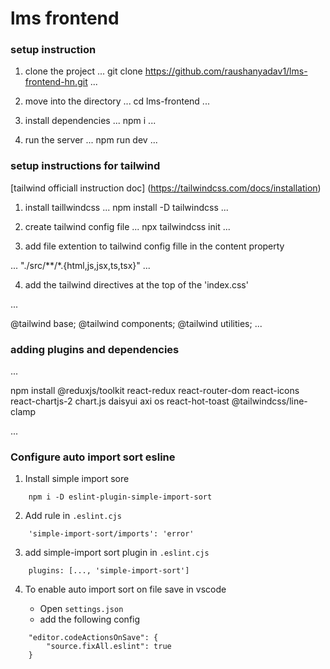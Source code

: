# lms frontend

### setup instruction

1. clone the project 
...
git clone https://github.com/raushanyadav1/lms-frontend-hn.git
...

2. move into the directory
...
cd lms-frontend
...

3. install dependencies
...
npm i
...

4. run the server
...
npm run dev
...

### setup instructions for tailwind
[tailwind officiall instruction doc] (https://tailwindcss.com/docs/installation)

1. install taillwindcss
...
npm install -D tailwindcss
...

2. create tailwind config file
...
npx tailwindcss init
...

3. add file extention to tailwind config fille in the content property

...
"./src/**/*.{html,js,jsx,ts,tsx}"
...

4. add the tailwind directives at the top of the 'index.css' 

...

@tailwind base;
@tailwind components;
@tailwind utilities;
...

### adding plugins and dependencies
...

 npm install @reduxjs/toolkit react-redux react-router-dom react-icons react-chartjs-2 chart.js daisyui    axi
os react-hot-toast @tailwindcss/line-clamp

...

### Configure auto import sort esline

1. Install simple import sore

```
    npm i -D eslint-plugin-simple-import-sort
```

2. Add rule in `.eslint.cjs`

```
    'simple-import-sort/imports': 'error'
```

3. add simple-import sort plugin in `.eslint.cjs`

```
    plugins: [..., 'simple-import-sort']
```

4. To enable auto import sort on file save in vscode

    - Open `settings.json`
    - add the following config
```
    "editor.codeActionsOnSave": {
        "source.fixAll.eslint": true
    }
```
 

